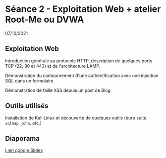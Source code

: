 # Séance 2 - Exploitation Web + atelier Root-Me ou DVWA

07/10/2021

## Exploitation Web

Introduction générale au protocole HTTP, description de quelques ports TCP (22, 80 et 443) et de l'architecture LAMP.

Démonstration du contournement d'une authentification avec une injection SQL dans un formulaire.

Démonstration de faille XSS depuis un post de Blog

## Outils utilisés

Installation de Kali Linux et découverte de quelques outils (burp suite, `sqlmap`, `john`, etc.)

## Diaporama

[Lien google Slides](https://docs.google.com/presentation/d/1OCDn9fqt5MoRaOJWepD0IRYGmA6v2FMc/edit?usp=sharing&ouid=102455024716243198965&rtpof=true&sd=true)

